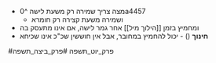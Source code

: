 * מצה צריך שמירה רק משעת לישה ^0a4457
	* ושמירה משעת קצירה רק חומרא
* ומחמיץ בזמן [[הילוך מיל]] אחר גמר לישה, אם אינו מתעסק בה
* **חינוך** () - יכול להחמיץ במחובר, אבל אין חוששין שכ"כ אינו שכיחא

#פרק_יוט_תשפה #פרק_ביצה_תשפה 